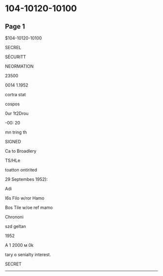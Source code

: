 # 104-10120-10100

## Page 1

$104-10120-10100

SECREL

SÉCURITT

NEORMATION

23500

0014 1.1952

cortra stat

cospos

0ur 1t2Drou

-00: 20

mn tring th

SIGNED

Ca to Broadlery

TS/HLe

toatton ontirited

29 Septembes 1952):

Adi

I6s Filo w/ror Hamo

Bos Tile w/oe ref mamo

Chrononi

szd geltan

1952

A 1 2000 м 0k

tary o senialty interest.

SECRET

---

